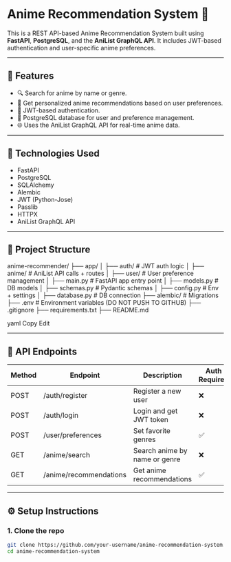 # Anime Recommendation System 🎌

This is a REST API-based Anime Recommendation System built using **FastAPI**, **PostgreSQL**, and the **AniList GraphQL API**. It includes JWT-based authentication and user-specific anime preferences.

---

## 🔧 Features

- 🔍 Search for anime by name or genre.
- 🧠 Get personalized anime recommendations based on user preferences.
- 🔐 JWT-based authentication.
- 💾 PostgreSQL database for user and preference management.
- 🌐 Uses the AniList GraphQL API for real-time anime data.

---

## 🚀 Technologies Used

- FastAPI
- PostgreSQL
- SQLAlchemy
- Alembic
- JWT (Python-Jose)
- Passlib
- HTTPX
- AniList GraphQL API

---

## 📁 Project Structure

anime-recommender/
├── app/
│ ├── auth/ # JWT auth logic
│ ├── anime/ # AniList API calls + routes
│ ├── user/ # User preference management
│ ├── main.py # FastAPI app entry point
│ ├── models.py # DB models
│ ├── schemas.py # Pydantic schemas
│ ├── config.py # Env + settings
│ ├── database.py # DB connection
├── alembic/ # Migrations
├── .env # Environment variables (DO NOT PUSH TO GITHUB)
├── .gitignore
├── requirements.txt
├── README.md

yaml
Copy
Edit


---

## 🧪 API Endpoints

| Method | Endpoint               | Description                      | Auth Required |
|--------|------------------------|----------------------------------|---------------|
| POST   | /auth/register         | Register a new user              | ❌            |
| POST   | /auth/login            | Login and get JWT token          | ❌            |
| POST   | /user/preferences      | Set favorite genres              | ✅            |
| GET    | /anime/search          | Search anime by name or genre    | ❌            |
| GET    | /anime/recommendations | Get anime recommendations        | ✅            |

---

## ⚙️ Setup Instructions

### 1. Clone the repo

```bash
git clone https://github.com/your-username/anime-recommendation-system.git
cd anime-recommendation-system
